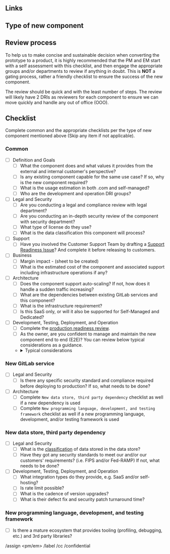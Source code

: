 <!-- title format: Operational Readiness Review - {`new component name`}

When we add a new component to our platform, we should keep in mind the non-functional requirements and operational needs we are adding to our platform. While
we want to move quickly, we also want to ensure:

- We know what is being added.
- If we can operate it.
- The it meets our general legal, compliance, and operational standards.

-->

## Links
<!-- Provide Links to the Epic, issue, handbook page, and/or blueprint. -->

## Type of new component

<!-- List the type of new component from one of following values:

- New third party SaaS service
- New data store (that is not a SaaS service)
- New service
- New software dependency
- New programming language
- New development and testing framework
 -->

## Review process

To help us to make concise and sustainable decision when converting the prototype to a product, it is highly recommended that the PM and EM start with a
self assessment with this checklist, and then engage the appropriate groups and/or departments to review if anything in doubt. This is **NOT** a gating
process, rather a friendly checklist to ensure the success of the new component.

The review should be quick and with the least number of steps. The review will likely have 2 DRIs as reviewers for each component to ensure we can move
quickly and handle any out of office (OOO).

## Checklist

Complete common and the appropriate checklists per the type of new component mentioned above (Skip any item if not applicable).

### Common 

- [ ] Definition and Goals
  - [ ] What the component does and what values it provides from the external and internal customer's perspective?
  - [ ] Is any existing component capable for the same use case? If so, why is the new component required?
  - [ ] What is the usage estimation in both .com and self-managed?
  - [ ] Who are the development and operation DRI groups?

- [ ] Legal and Security
  - [ ] Are you conducting a legal and compliance review with legal department?
  - [ ] Are you conducting an in-depth security review of the component with security department?
  - [ ] What type of license do they use?
  - [ ] What is the data classification this component will process?
- [ ] Support
   - [ ] Have you involved the Customer Support Team by drafting a [Support Readiness Issue](https://gitlab.com/gitlab-com/support/support-team-meta/-/issues/new?issuable_template=Support%20Readiness)? And complete it before releasing to customers.

- [ ] Business
  - [ ] Margin impact - (sheet to be created)
  - [ ] What is the estimated cost of the component and associated support including infrastructure operations if any?

- [ ] Architecture
  - [ ] Does the component support auto-scaling? If not, how does it handle a sudden traffic increasing?
  - [ ] What are the dependencies between existing GitLab services and this component? 
  - [ ] What is the infrastructure requirement?
  - [ ] Is this SaaS only, or will it also be supported for Self-Managed and Dedicated?

- [ ] Development, Testing, Deployment, and Operation
  - [ ] Complete the [production readiness review](https://about.gitlab.com/handbook/engineering/infrastructure/production/readiness/).
  - [ ] As the owner, are you confident to manage and maintain the new component end to end (E2E)? You can review below typical considerations as a guidance.
  - <details><summary>Typical considerations</summary>
      - [ ] Talent pool, e.g. existing engineers, maintainers, and future hiring opportunities. <br />
      - [ ] Testing, e.g. end-to-end, dependencies, performance. <br />
      - [ ] Operational considerations, e.g. observability, hosting knowledge, etc. <br />
    </details>

### New GitLab service

- [ ] Legal and Security
  - [ ] Is there any specific security standard and compliance required before deploying to production? If so, what needs to be done?
- [ ] Architecture
  - [ ] Complete `New data store, third party dependency` checklist as well if a new dependency is used 
  - [ ] Complete `New programming language, development, and testing framework` checklist as well if a new programming language, development, and/or testing framework is used

### New data store, third party dependency

- [ ] Legal and Security
  - [ ] What is the [classification](https://about.gitlab.com/handbook/security/data-classification-standard.html#data-classification-levels) of data stored in the data store?
  - [ ] Have they got any security standards to meet our and/or our customers' requirements? (i.e. FIPS and/or Fed-RAMP) If not, what needs to be done?
- [ ] Development, Testing, Deployment, and Operation 
  - [ ] What integration types do they provide, e.g. SaaS and/or self-hosting?
  - [ ] Is rate limit possible?
  - [ ] What is the cadence of version upgrades?  
  - [ ] What is their defect fix and security patch turnaround time?

### New programming language, development, and testing framework

- [ ] Is there a mature ecosystem that provides tooling (profiling, debugging, etc.) and 3rd party libraries?


/assign <pm/em>
/label <tbd>
/cc <tbd>
/confidential
